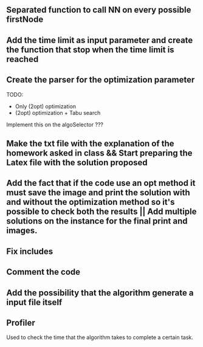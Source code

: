 
## Separated function to call NN on every possible firstNode

## Add the time limit as input parameter and create the function that stop when the time limit is reached

## Create the parser for the optimization parameter

TODO:
 - Only (2opt) optimization 
 - (2opt) optimization + Tabu search

 Implement this on the algoSelector ???

## Make the txt file with the explanation of the homework asked in class && Start preparing the Latex file with the solution proposed

## Add the fact that if the code use an opt method it must save the image and print the solution with and without the optimization method so it's possible to check both the results || Add multiple solutions on the instance for the final print and images. 

## Fix includes









## Comment the code

## Add the possibility that the algorithm generate a input file itself

## Profiler
Used to check the time that the algorithm takes to complete a certain task.